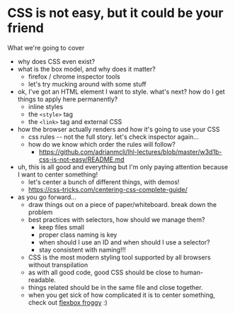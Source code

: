 # CSS is not easy, but it could be your friend

What we're going to cover

* why does CSS even exist?
* what is the box model, and why does it matter?
  * firefox / chrome inspector tools
  * let's try mucking around with some stuff
* ok, I've got an HTML element I want to style. what's next? how do I get things to apply here permanently?
  * inline styles
  * the `<style>` tag  
  * the `<link>` tag and external CSS
* how the browser actually renders and how it's going to use your CSS
  * css rules -- not the full story. let's check inspector again...
  * how do we know which order the rules will follow?
    * https://github.com/adrianmcli/lhl-lectures/blob/master/w3d1b-css-is-not-easy/README.md
* uh, this is all good and everything but I'm only paying attention because I want to center something!
  * let's center a bunch of different things, with demos!
  * https://css-tricks.com/centering-css-complete-guide/
* as you go forward...
  * draw things out on a piece of paper/whiteboard. break down the problem
  * best practices with selectors, how should we manage them?
    * keep files small
    * proper class naming is key
    * when should I use an ID and when should I use a selector?
    * stay consistent with naming!!!
  * CSS is the most modern styling tool supported by all browsers without transpilation
  * as with all good code, good CSS should be close to human-readable.
  * things related should be in the same file and close together.
  * when you get sick of how complicated it is to center something, check out [flexbox froggy](https://flexboxfroggy.com/) :)

